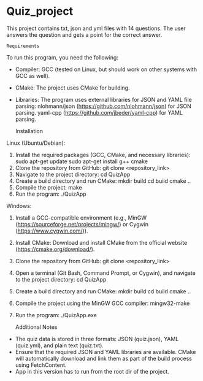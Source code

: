 # Quiz_project
This project contains txt, json and yml files with 14 questions. The user answers the question and gets a point for the correct answer.

    Requirements

To run this program, you need the following:

- Compiler: GCC (tested on Linux, but should work on other systems with GCC as well).
- CMake: The project uses CMake for building.
- Libraries: The program uses external libraries for JSON and YAML file parsing:
        nlohmann/json (https://github.com/nlohmann/json) for JSON parsing.
        yaml-cpp (https://github.com/jbeder/yaml-cpp) for YAML parsing.

    Installation

Linux (Ubuntu/Debian):
1. Install the required packages (GCC, CMake, and necessary libraries):
    sudo apt-get update
    sudo apt-get install g++ cmake
2. Clone the repository from GitHub:
    git clone <repository_link>
3. Navigate to the project directory:
    cd QuizApp
4. Create a build directory and run CMake:
    mkdir build
    cd build
    cmake ..
5. Compile the project:
    make
6. Run the program:
    ./QuizApp

Windows:

1. Install a GCC-compatible environment (e.g., MinGW (https://sourceforge.net/projects/mingw/) or Cygwin (https://www.cygwin.com/)).
2. Install CMake:
        Download and install CMake from the official website (https://cmake.org/download/).
3. Clone the repository from GitHub:
    git clone <repository_link>
4. Open a terminal (Git Bash, Command Prompt, or Cygwin), and navigate to the project directory:
    cd QuizApp
5. Create a build directory and run CMake:
    mkdir build
    cd build
    cmake ..
6. Compile the project using the MinGW GCC compiler:
    mingw32-make

7. Run the program:
    ./QuizApp.exe

    Additional Notes
- The quiz data is stored in three formats: JSON (quiz.json), YAML (quiz.yml), and plain text (quiz.txt).
- Ensure that the required JSON and YAML libraries are available. CMake will automatically download and link them as part of the build process using FetchContent.
- App in this version has to run from the root dir of the project.